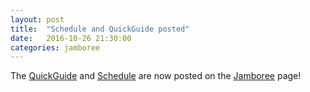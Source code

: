 ```yaml
---
layout: post
title:  "Schedule and QuickGuide posted"
date:   2016-10-26 21:30:00
categories: jamboree
---
```


The [QuickGuide](/jamboree/BIOMOD2016-QuickGuide.pdf) and [Schedule](/jamboree/BIOMOD2016-Schedule.pdf) are now posted on the [Jamboree](/jamboree/) page!
